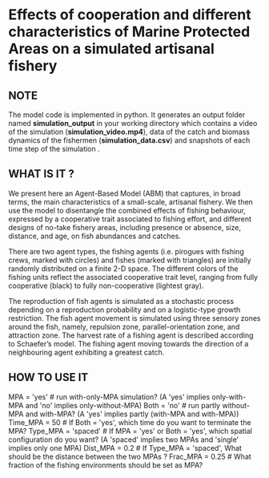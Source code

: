 # Effects of cooperation and different characteristics of Marine Protected Areas on a simulated artisanal fishery

## NOTE 
The model code is implemented in python. It generates an output folder named **simulation_output** in your working directory  which contains a video of the simulation (**simulation_video.mp4**), data of the catch and biomass dynamics of the fishermen (**simulation_data.csv**)  and snapshots of each time step of the simulation . 

## WHAT IS IT ?
We present here an Agent-Based Model (ABM) that captures, in broad terms, the main characteristics of a small-scale, artisanal fishery. We then use the model to disentangle the combined effects of fishing behaviour, expressed by a cooperative trait associated to fishing effort, and different designs of no-take fishery areas, including presence or absence, size, distance, and age, on fish abundances and catches.

There are two agent types, the fishing agents (i.e. pirogues with fishing crews, marked with circles) and fishes (marked with triangles) are initially randomly distributed on a finite 2-D space. The different colors of the fishing units reflect the associated cooperative trait level, ranging from fully cooperative (black) to fully non-cooperative (lightest gray). 

The reproduction of fish agents is simulated as a stochastic process depending on a reproduction probability and on a logistic-type growth restriction. The fish agent movement is simulated using three sensory zones around the fish, namely, repulsion zone, parallel-orientation zone, and attraction zone. The harvest rate of a fishing agent is described according to Schaefer’s model. The fishing agent moving towards the direction of a neighbouring agent exhibiting a greatest catch.

## HOW TO USE IT

MPA = 'yes'  # run with-only-MPA simulation? (A 'yes' implies only-with-MPA and 'no' implies only-without-MPA)
Both = 'no'  # run partly without-MPA and with-MPA? (A 'yes' implies partly (with-MPA and  with-MPA))
Time_MPA = 50 # If Both = 'yes', which time do you want to terminate the MPA? 
Type_MPA = 'spaced' # If MPA  = 'yes' or Both = 'yes', which spatial configuration do you want? (A 'spaced' implies two MPAs and 'single' implies only one MPA)
Dist_MPA = 0.2 # If Type_MPA = 'spaced', What should be the distance between the two MPAs ?
Frac_MPA = 0.25  # What fraction of the fishing environments should be set as MPA?
